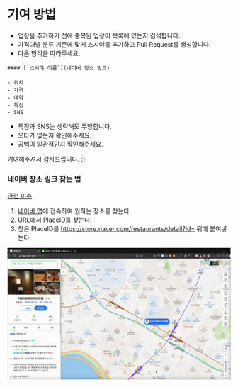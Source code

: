 # 기여 방법

- 업장을 추가하기 전에 중복된 업장이 목록에 있는지 검색합니다.
- 가격대별 분류 기준에 맞게 스시야를 추가하고 Pull Request를 생성합니다.
- 다음 형식을 따라주세요.

```
#### [`스시야 이름`](네이버 장소 링크)

- 위치
- 가격
- 예약
- 특징
- SNS
```

- 특징과 SNS는 생략해도 무방합니다.
- 오타가 없는지 확인해주세요.
- 공백이 일관적인지 확인해주세요.

기여해주셔서 감사드립니다. :)



### 네이버 장소 링크 찾는 법

[관련 이슈](https://github.com/738/awesome-sushi/issues/25)

1. [네이버 맵](http://map.naver.com/)에 접속하여 원하는 장소를 찾는다.
2. URL에서 PlaceID를 찾는다.
3. 찾은 PlaceID를 https://store.naver.com/restaurants/detail?id= 뒤에 붙여넣는다.

![](./how-to-find-naver-place-link.gif)

